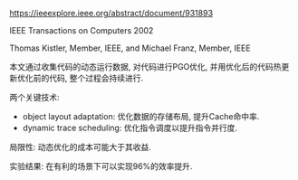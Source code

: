 https://ieeexplore.ieee.org/abstract/document/931893

IEEE Transactions on Computers 2002

Thomas Kistler, Member, IEEE, and Michael Franz, Member, IEEE

本文通过收集代码的动态运行数据, 对代码进行PGO优化, 并用优化后的代码热更新优化前的代码, 整个过程会持续进行.

两个关键技术:

* object layout adaptation: 优化数据的存储布局, 提升Cache命中率.
* dynamic trace scheduling: 优化指令调度以提升指令并行度.

局限性: 动态优化的成本可能大于其收益.

实验结果: 在有利的场景下可以实现96%的效率提升.
